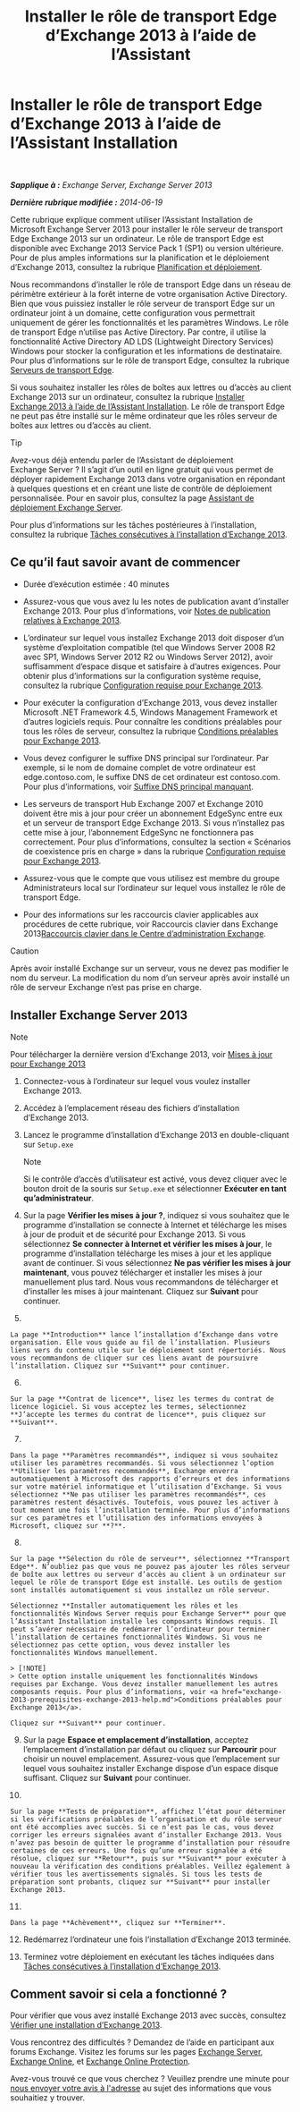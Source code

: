 ﻿---
title: 'Installer le rôle de transport Edge d’Exchange 2013 à l’aide de l’Assistant'
TOCTitle: Installer le rôle de transport Edge d’Exchange 2013 à l’aide de l’Assistant Installation
ms:assetid: b8e51b0b-201e-4c64-92c8-3ac0db04b6e2
ms:mtpsurl: https://technet.microsoft.com/fr-fr/library/Dn635117(v=EXCHG.150)
ms:contentKeyID: 61204574
ms.date: 04/24/2018
mtps_version: v=EXCHG.150
ms.translationtype: HT
---

# Installer le rôle de transport Edge d’Exchange 2013 à l’aide de l’Assistant Installation

 

_**Sapplique à :** Exchange Server, Exchange Server 2013_

_**Dernière rubrique modifiée :** 2014-06-19_

Cette rubrique explique comment utiliser l’Assistant Installation de Microsoft Exchange Server 2013 pour installer le rôle serveur de transport Edge Exchange 2013 sur un ordinateur. Le rôle de transport Edge est disponible avec Exchange 2013 Service Pack 1 (SP1) ou version ultérieure. Pour de plus amples informations sur la planification et le déploiement d’Exchange 2013, consultez la rubrique [Planification et déploiement](planning-and-deployment-for-exchange-2013-installation-instructions.md).

Nous recommandons d’installer le rôle de transport Edge dans un réseau de périmètre extérieur à la forêt interne de votre organisation Active Directory. Bien que vous puissiez installer le rôle serveur de transport Edge sur un ordinateur joint à un domaine, cette configuration vous permettrait uniquement de gérer les fonctionnalités et les paramètres Windows. Le rôle de transport Edge n’utilise pas Active Directory. Par contre, il utilise la fonctionnalité Active Directory AD LDS (Lightweight Directory Services) Windows pour stocker la configuration et les informations de destinataire. Pour plus d’informations sur le rôle de transport Edge, consultez la rubrique [Serveurs de transport Edge](edge-transport-servers-exchange-2013-help.md).

Si vous souhaitez installer les rôles de boîtes aux lettres ou d’accès au client Exchange 2013 sur un ordinateur, consultez la rubrique [Installer Exchange 2013 à l’aide de l’Assistant Installation](install-exchange-2013-using-the-setup-wizard-exchange-2013-help.md). Le rôle de transport Edge ne peut pas être installé sur le même ordinateur que les rôles serveur de boîtes aux lettres ou d’accès au client.

> [!TIP]
> Avez-vous déjà entendu parler de l’Assistant de déploiement Exchange Server ? Il s’agit d’un outil en ligne gratuit qui vous permet de déployer rapidement Exchange 2013 dans votre organisation en répondant à quelques questions et en créant une liste de contrôle de déploiement personnalisée. Pour en savoir plus, consultez la page <a href="exchange-server-deployment-assistant-exchange-2013-help.md">Assistant de déploiement Exchange Server</a>.


Pour plus d’informations sur les tâches postérieures à l’installation, consultez la rubrique [Tâches consécutives à l’installation d’Exchange 2013](exchange-2013-post-installation-tasks-exchange-2013-help.md).

## Ce qu’il faut savoir avant de commencer

  - Durée d’exécution estimée : 40 minutes

  - Assurez-vous que vous avez lu les notes de publication avant d’installer Exchange 2013. Pour plus d’informations, voir [Notes de publication relatives à Exchange 2013](release-notes-for-exchange-2013-exchange-2013-help.md).

  - L’ordinateur sur lequel vous installez Exchange 2013 doit disposer d’un système d’exploitation compatible (tel que Windows Server 2008 R2 avec SP1, Windows Server 2012 R2 ou Windows Server 2012), avoir suffisamment d’espace disque et satisfaire à d’autres exigences. Pour obtenir plus d’informations sur la configuration système requise, consultez la rubrique [Configuration requise pour Exchange 2013](exchange-2013-system-requirements-exchange-2013-help.md).

  - Pour exécuter la configuration d’Exchange 2013, vous devez installer Microsoft .NET Framework 4.5, Windows Management Framework et d’autres logiciels requis. Pour connaître les conditions préalables pour tous les rôles de serveur, consultez la rubrique [Conditions préalables pour Exchange 2013](exchange-2013-prerequisites-exchange-2013-help.md).

  - Vous devez configurer le suffixe DNS principal sur l’ordinateur. Par exemple, si le nom de domaine complet de votre ordinateur est edge.contoso.com, le suffixe DNS de cet ordinateur est contoso.com. Pour plus d’informations, voir [Suffixe DNS principal manquant](primary-dns-suffix-is-missing-exchange-2013-help.md).

  - Les serveurs de transport Hub Exchange 2007 et Exchange 2010 doivent être mis à jour pour créer un abonnement EdgeSync entre eux et un serveur de transport Edge Exchange 2013. Si vous n’installez pas cette mise à jour, l’abonnement EdgeSync ne fonctionnera pas correctement. Pour plus d’informations, consultez la section « Scénarios de coexistence pris en charge » dans la rubrique [Configuration requise pour Exchange 2013](exchange-2013-system-requirements-exchange-2013-help.md).

  - Assurez-vous que le compte que vous utilisez est membre du groupe Administrateurs local sur l’ordinateur sur lequel vous installez le rôle de transport Edge.

  - Pour des informations sur les raccourcis clavier applicables aux procédures de cette rubrique, voir Raccourcis clavier dans Exchange 2013[Raccourcis clavier dans le Centre d’administration Exchange](keyboard-shortcuts-in-the-exchange-admin-center-exchange-online-protection-help.md).

> [!CAUTION]
> Après avoir installé Exchange sur un serveur, vous ne devez pas modifier le nom du serveur. La modification du nom d’un serveur après avoir installé un rôle de serveur Exchange n’est pas prise en charge.


## Installer Exchange Server 2013

> [!NOTE]
> Pour télécharger la dernière version d’Exchange 2013, voir <a href="updates-for-exchange-2013-exchange-2013-help.md">Mises à jour pour Exchange 2013</a>


1.  Connectez-vous à l’ordinateur sur lequel vous voulez installer Exchange 2013.

2.  Accédez à l’emplacement réseau des fichiers d’installation d’Exchange 2013.

3.  Lancez le programme d’installation d’Exchange 2013 en double-cliquant sur `Setup.exe`
    
    > [!NOTE]
    > Si le contrôle d’accès d’utilisateur est activé, vous devez cliquer avec le bouton droit de la souris sur <code>Setup.exe</code> et sélectionner <strong>Exécuter en tant qu’administrateur</strong>.


4.  Sur la page **Vérifier les mises à jour ?**, indiquez si vous souhaitez que le programme d’installation se connecte à Internet et télécharge les mises à jour de produit et de sécurité pour Exchange 2013. Si vous sélectionnez **Se connecter à Internet et vérifier les mises à jour**, le programme d’installation télécharge les mises à jour et les applique avant de continuer. Si vous sélectionnez **Ne pas vérifier les mises à jour maintenant**, vous pouvez télécharger et installer les mises à jour manuellement plus tard. Nous vous recommandons de télécharger et d’installer les mises à jour maintenant. Cliquez sur **Suivant** pour continuer.

5.  
    
    La page **Introduction** lance l’installation d’Exchange dans votre organisation. Elle vous guide au fil de l’installation. Plusieurs liens vers du contenu utile sur le déploiement sont répertoriés. Nous vous recommandons de cliquer sur ces liens avant de poursuivre l’installation. Cliquez sur **Suivant** pour continuer.

6.  
    
    Sur la page **Contrat de licence**, lisez les termes du contrat de licence logiciel. Si vous acceptez les termes, sélectionnez **J’accepte les termes du contrat de licence**, puis cliquez sur **Suivant**.

7.  
    
    Dans la page **Paramètres recommandés**, indiquez si vous souhaitez utiliser les paramètres recommandés. Si vous sélectionnez l’option **Utiliser les paramètres recommandés**, Exchange enverra automatiquement à Microsoft des rapports d’erreurs et des informations sur votre matériel informatique et l’utilisation d’Exchange. Si vous sélectionnez **Ne pas utiliser les paramètres recommandés**, ces paramètres restent désactivés. Toutefois, vous pouvez les activer à tout moment une fois l’installation terminée. Pour plus d’informations sur ces paramètres et l’utilisation des informations envoyées à Microsoft, cliquez sur **?**.

8.  
    
    Sur la page **Sélection du rôle de serveur**, sélectionnez **Transport Edge**. N’oubliez pas que vous ne pouvez pas ajouter les rôles serveur de boîte aux lettres ou serveur d’accès au client à un ordinateur sur lequel le rôle de transport Edge est installé. Les outils de gestion sont installés automatiquement si vous installez un rôle serveur.
    
    Sélectionnez **Installer automatiquement les rôles et les fonctionnalités Windows Server requis pour Exchange Server** pour que l’Assistant Installation installe les composants Windows requis. Il peut s’avérer nécessaire de redémarrer l’ordinateur pour terminer l’installation de certaines fonctionnalités Windows. Si vous ne sélectionnez pas cette option, vous devez installer les fonctionnalités Windows manuellement.
    
    > [!NOTE]
    > Cette option installe uniquement les fonctionnalités Windows requises par Exchange. Vous devez installer manuellement les autres composants requis. Pour plus d’informations, voir <a href="exchange-2013-prerequisites-exchange-2013-help.md">Conditions préalables pour Exchange 2013</a>.
    
    Cliquez sur **Suivant** pour continuer.

9.  Sur la page **Espace et emplacement d’installation**, acceptez l’emplacement d’installation par défaut ou cliquez sur **Parcourir** pour choisir un nouvel emplacement. Assurez-vous que l’emplacement sur lequel vous souhaitez installer Exchange dispose d’un espace disque suffisant. Cliquez sur **Suivant** pour continuer.

10. 
    
    Sur la page **Tests de préparation**, affichez l’état pour déterminer si les vérifications préalables de l’organisation et du rôle serveur ont été accomplies avec succès. Si ce n’est pas le cas, vous devez corriger les erreurs signalées avant d’installer Exchange 2013. Vous n’avez pas besoin de quitter le programme d’installation pour résoudre certaines de ces erreurs. Une fois qu’une erreur signalée a été résolue, cliquez sur **Retour**, puis sur **Suivant** pour exécuter à nouveau la vérification des conditions préalables. Veillez également à vérifier tous les avertissements signalés. Si tous les tests de préparation sont probants, cliquez sur **Suivant** pour installer Exchange 2013.

11. 
    
    Dans la page **Achèvement**, cliquez sur **Terminer**.

12. Redémarrez l’ordinateur une fois l’installation d’Exchange 2013 terminée.

13. Terminez votre déploiement en exécutant les tâches indiquées dans [Tâches consécutives à l’installation d’Exchange 2013](exchange-2013-post-installation-tasks-exchange-2013-help.md).

## Comment savoir si cela a fonctionné ?

Pour vérifier que vous avez installé Exchange 2013 avec succès, consultez [Vérifier une installation d’Exchange 2013](verify-an-exchange-2013-installation-exchange-2013-help.md).

Vous rencontrez des difficultés ? Demandez de l’aide en participant aux forums Exchange. Visitez les forums sur les pages [Exchange Server](https://go.microsoft.com/fwlink/p/?linkid=60612), [Exchange Online](https://go.microsoft.com/fwlink/p/?linkid=267542), et [Exchange Online Protection](https://go.microsoft.com/fwlink/p/?linkid=285351).

Avez-vous trouvé ce que vous cherchez ? Veuillez prendre une minute pour [nous envoyer votre avis à l'adresse](mailto:exsetuphelpfeedback@microsoft.com?subject=exchange%202013%20setup%20help%20feedback) au sujet des informations que vous souhaitiez y trouver.

